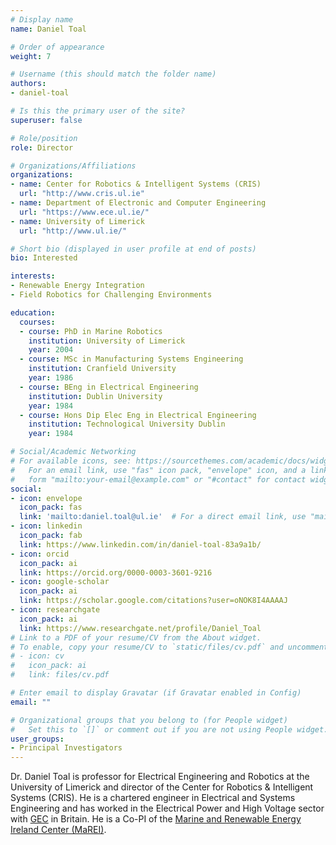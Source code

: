 ```yaml
---
# Display name
name: Daniel Toal

# Order of appearance
weight: 7

# Username (this should match the folder name)
authors:
- daniel-toal

# Is this the primary user of the site?
superuser: false

# Role/position
role: Director

# Organizations/Affiliations
organizations:
- name: Center for Robotics & Intelligent Systems (CRIS)
  url: "http://www.cris.ul.ie"
- name: Department of Electronic and Computer Engineering
  url: "https://www.ece.ul.ie/"
- name: University of Limerick
  url: "http://www.ul.ie/"

# Short bio (displayed in user profile at end of posts)
bio: Interested

interests:
- Renewable Energy Integration
- Field Robotics for Challenging Environments

education:
  courses:
  - course: PhD in Marine Robotics
    institution: University of Limerick
    year: 2004
  - course: MSc in Manufacturing Systems Engineering
    institution: Cranfield University
    year: 1986
  - course: BEng in Electrical Engineering
    institution: Dublin University
    year: 1984
  - course: Hons Dip Elec Eng in Electrical Engineering
    institution: Technological University Dublin
    year: 1984

# Social/Academic Networking
# For available icons, see: https://sourcethemes.com/academic/docs/widgets/#icons
#   For an email link, use "fas" icon pack, "envelope" icon, and a link in the
#   form "mailto:your-email@example.com" or "#contact" for contact widget.
social:
- icon: envelope
  icon_pack: fas
  link: 'mailto:daniel.toal@ul.ie'  # For a direct email link, use "mailto:test@example.org".
- icon: linkedin
  icon_pack: fab
  link: https://www.linkedin.com/in/daniel-toal-83a9a1b/
- icon: orcid
  icon_pack: ai
  link: https://orcid.org/0000-0003-3601-9216
- icon: google-scholar
  icon_pack: ai
  link: https://scholar.google.com/citations?user=oNOK8I4AAAAJ
- icon: researchgate
  icon_pack: ai
  link: https://www.researchgate.net/profile/Daniel_Toal
# Link to a PDF of your resume/CV from the About widget.
# To enable, copy your resume/CV to `static/files/cv.pdf` and uncomment the lines below.  
# - icon: cv
#   icon_pack: ai
#   link: files/cv.pdf

# Enter email to display Gravatar (if Gravatar enabled in Config)
email: ""

# Organizational groups that you belong to (for People widget)
#   Set this to `[]` or comment out if you are not using People widget.  
user_groups:
- Principal Investigators
---
```


Dr. Daniel Toal is professor for Electrical Engineering and Robotics at the University of Limerick and director of the Center for Robotics & Intelligent Systems (CRIS). He is a chartered engineer in Electrical and Systems Engineering and has worked in the Electrical Power and High Voltage sector with [GEC](https://en.wikipedia.org/wiki/General_Electric_Company) in Britain. He is a Co-PI of the [Marine and Renewable Energy Ireland Center (MaREI)](http://www.marei.ie).
